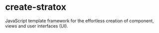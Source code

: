 # create-stratox
 JavaScript template framework for the effortless creation of component, views and user interfaces (UI).

